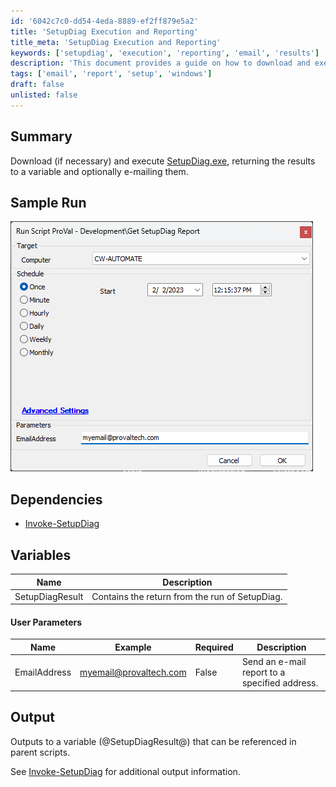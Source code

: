 ```yaml
---
id: '6042c7c0-dd54-4eda-8889-ef2ff879e5a2'
title: 'SetupDiag Execution and Reporting'
title_meta: 'SetupDiag Execution and Reporting'
keywords: ['setupdiag', 'execution', 'reporting', 'email', 'results']
description: 'This document provides a guide on how to download and execute SetupDiag.exe, capturing the results in a variable and optionally sending an email report. It includes sample runs, dependencies, user parameters, and output details for effective usage.'
tags: ['email', 'report', 'setup', 'windows']
draft: false
unlisted: false
---
```

## Summary

Download (if necessary) and execute [SetupDiag.exe](https://learn.microsoft.com/en-us/windows/deployment/upgrade/setupdiag), returning the results to a variable and optionally e-mailing them.

## Sample Run

![Sample Run](../../../static/img/Get-SetupDiag-Report/image_1.png)

## Dependencies

- [Invoke-SetupDiag](<../../powershell/Invoke-SetupDiag.md>)

## Variables

| Name              | Description                               |
|-------------------|-------------------------------------------|
| SetupDiagResult   | Contains the return from the run of SetupDiag. |

#### User Parameters

| Name          | Example                                   | Required | Description                                   |
|---------------|-------------------------------------------|----------|-----------------------------------------------|
| EmailAddress  | [myemail@provaltech.com](mailto:myemail@provaltech.com) | False    | Send an e-mail report to a specified address. |

## Output

Outputs to a variable (@SetupDiagResult@) that can be referenced in parent scripts.

See [Invoke-SetupDiag](<../../powershell/Invoke-SetupDiag.md>) for additional output information.













